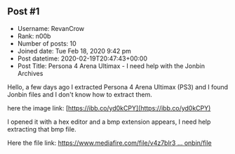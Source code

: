 ## Post #1
- Username: RevanCrow
- Rank: n00b
- Number of posts: 10
- Joined date: Tue Feb 18, 2020 9:42 pm
- Post datetime: 2020-02-19T20:47:43+00:00
- Post Title: Persona 4 Arena Ultimax - I need help with the Jonbin Archives

Hello, a few days ago I extracted Persona 4 Arena Ultimax (PS3) and I found Jonbin files and I don't know how to extract them.

here the image link:
[https://ibb.co/yd0kCPY](https://ibb.co/yd0kCPY)

I opened it with a hex editor and a bmp extension appears, I need help extracting that bmp file.

Here the file link:
[https://www.mediafire.com/file/v4z7blr3 ... onbin/file](https://www.mediafire.com/file/v4z7blr30m4i7zi/ad000_00.jonbin/file)
